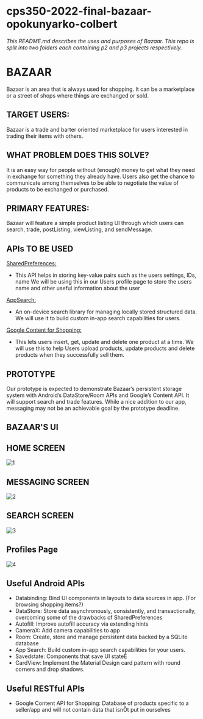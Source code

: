 # cps350-2022-final-bazaar-opokunyarko-colbert

*This README.md describes the uses and purposes of Bazaar. This repo is split into two folders each containing p2 and p3 projects respectively.*

# BAZAAR

Bazaar is an area that is always used for shopping. It can be a marketplace or a street of shops where things are exchanged or sold.


## TARGET USERS:

Bazaar is a trade and barter oriented marketplace for users interested in trading their items with others.


## WHAT PROBLEM DOES THIS SOLVE?

It is an easy way for people without (enough) money to get what they need in exchange for something they already have. Users also get the chance to communicate among themselves to be able to negotiate the value of products to be exchanged or purchased.


## PRIMARY FEATURES:

Bazaar will feature a simple product listing UI through which users can search, trade, postListing, viewListing, and sendMessage.


## APIs TO BE USED


[SharedPreferences:](https://developer.android.com/jetpack/androidx/releases/datastore)

* This API helps in storing key-value pairs such as the users settings, IDs, name
We will be using this in our Users profile page to store the users name and other useful information about the user

[AppSearch:](https://developer.android.com/jetpack/androidx/releases/appsearch)
      
* An on-device search library for managing locally stored structured data. We will use it to build custom in-app search capabilities for users.

[Google Content for Shopping:](https://developers.google.com/shopping-content/guides/products/products-api)
      
* This lets users insert, get, update and delete one product at a time. We will use this to help Users upload products, update products and delete products when they successfully sell them.


## PROTOTYPE

Our prototype is expected to demonstrate Bazaar’s persistent storage system with Android’s DataStore/Room APIs and Google’s Content API. It will support search and trade features. While a nice addition to our app, messaging may not be an achievable goal by the prototype deadline. 


## BAZAAR'S UI
      

## HOME SCREEN
![1](https://user-images.githubusercontent.com/78819149/160342010-bb3492d9-19bf-4571-95d2-6cdddd384d12.png)
      		
  
  
## MESSAGING SCREEN
![2](https://user-images.githubusercontent.com/78819149/160342023-8e145c21-a35f-4b1a-b05e-acbb0039763d.png)
  
  
## SEARCH SCREEN
![3](https://user-images.githubusercontent.com/78819149/160342041-9cf5463f-6bfa-48ae-aa33-6c52f87fb69a.png)
  
## Profiles Page
![4](https://user-images.githubusercontent.com/78819149/160342077-de90af18-9747-4a87-88f5-495c440c9eed.png)

  
## Useful Android APIs

* Databinding: Bind UI components in layouts to data sources in app. (For browsing shopping items?)
* DataStore: Store data asynchronously, consistently, and transactionally, overcoming some of the drawbacks of SharedPreferences
* Autofill: Improve autofill accuracy via extending hints
* CameraX: Add camera capabilities to app
* Room: Create, store and manage persistent data backed by a SQLite database
* App Search: Build custom in-app search capabilities for your users.
* Savedstate: Components that save UI stateÊ
* CardView: Implement the Material Design card pattern with round corners and drop shadows.

## Useful RESTful APIs

* Google Content API for Shopping: Database of products specific to a seller/app and will not contain data that isnÕt put in ourselves







